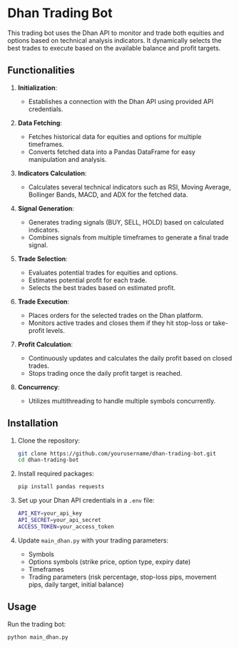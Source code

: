 # Dhan Trading Bot

This trading bot uses the Dhan API to monitor and trade both equities and options based on technical analysis indicators. It dynamically selects the best trades to execute based on the available balance and profit targets.

## Functionalities

1. **Initialization**:
   - Establishes a connection with the Dhan API using provided API credentials.

2. **Data Fetching**:
   - Fetches historical data for equities and options for multiple timeframes.
   - Converts fetched data into a Pandas DataFrame for easy manipulation and analysis.

3. **Indicators Calculation**:
   - Calculates several technical indicators such as RSI, Moving Average, Bollinger Bands, MACD, and ADX for the fetched data.

4. **Signal Generation**:
   - Generates trading signals (BUY, SELL, HOLD) based on calculated indicators.
   - Combines signals from multiple timeframes to generate a final trade signal.

5. **Trade Selection**:
   - Evaluates potential trades for equities and options.
   - Estimates potential profit for each trade.
   - Selects the best trades based on estimated profit.

6. **Trade Execution**:
   - Places orders for the selected trades on the Dhan platform.
   - Monitors active trades and closes them if they hit stop-loss or take-profit levels.

7. **Profit Calculation**:
   - Continuously updates and calculates the daily profit based on closed trades.
   - Stops trading once the daily profit target is reached.

8. **Concurrency**:
   - Utilizes multithreading to handle multiple symbols concurrently.

## Installation

1. Clone the repository:
    ```sh
    git clone https://github.com/yourusername/dhan-trading-bot.git
    cd dhan-trading-bot
    ```

2. Install required packages:
    ```sh
    pip install pandas requests
    ```

3. Set up your Dhan API credentials in a `.env` file:
    ```sh
    API_KEY=your_api_key
    API_SECRET=your_api_secret
    ACCESS_TOKEN=your_access_token
    ```

4. Update `main_dhan.py` with your trading parameters:
    - Symbols
    - Options symbols (strike price, option type, expiry date)
    - Timeframes
    - Trading parameters (risk percentage, stop-loss pips, movement pips, daily target, initial balance)

## Usage

Run the trading bot:
```sh
python main_dhan.py
